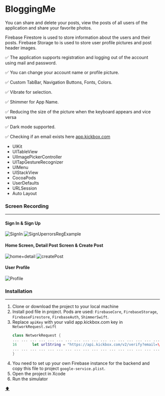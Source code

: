 # BloggingMe

<a id="anchor"></a>



You can share and delete your posts, view the posts of all users of the application and share your favorite photos.

Firebase Firestore  is used to store information about the users and their posts. Firebase Storage to  is used to store user profile pictures and post header images.

:white_check_mark: The application supports registration and logging out of the account using mail and password.

:white_check_mark: You can change your account name or profile picture.

:white_check_mark: Custom TabBar, Navigation Buttons, Fonts, Colors.

:white_check_mark: Vibrate for selection.

:white_check_mark: Shimmer for App Name.

:white_check_mark: Reducing the size of the picture when the keyboard appears and vice versa

:white_check_mark: Dark mode supported. 

:white_check_mark: Checking if an email exists here [app.kickbox.com](https://app.kickbox.com)

+ UIKit
+ UITableView
+ UIImagePickerController
+ UITapGestureRecognizer
+ UIMenu
+ UIStackView
+ CocoaPods
+ UserDefaults
+ URLSession
+ Auto Layout


### Screen Recording

___

#### Sign In & Sign Up
![SignIn](https://user-images.githubusercontent.com/69522563/199737570-284c89b3-dfb4-48e4-826f-467699235058.gif)
![SignUperrorsRegExample](https://user-images.githubusercontent.com/69522563/199737609-7ec9aabf-5726-4c66-931b-33fbf178d9b8.gif)

#### Home Screen, Detail Post Screen & Create Post
![home+detail](https://user-images.githubusercontent.com/69522563/199494042-caea057c-69c3-4a71-ab80-0639ed2370b9.gif)
![createPost](https://user-images.githubusercontent.com/69522563/199494076-74628721-eaf3-439e-ab14-251a07f6f191.gif)

#### User Profile
![Profile](https://user-images.githubusercontent.com/69522563/199494090-a441870e-8738-4e36-86a6-86d0c5e4d83f.gif)


### Installation

___

1. Clone or download the project to your local machine
2. Install pod file in project. Pods are used: `FirebaseCore`, `FirebaseStorage`, `FirebaseFirestore`, `FirebaseAuth`, `ShimmerSwift`.
3. Replace  `apiKey`  with your valid app.kickbox.com key in `NetworkRequest.swift`
   ```swift
   class NetworkRequest {
   ... ... ... ... ... ... ... ... ... ... ... ... ... ... ... ... ... ... ... ... ... 
   16       let urlString = "https://api.kickbox.com/v2/verify?email=\(varifableMail)&apikey=\(apiKey)"   
   ... ... ... ... ... ... ... ... ... ... ... ... ... ... ... ... ... ... ... ... ... 
   }
   ```
4. You need to set up your own Firebase instance for the backend and copy this file to project `google-service.plist`.
5. Open the project in Xcode
6. Run the simulator

[:arrow_up:](#anchor)

